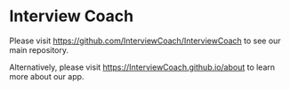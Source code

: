 # Interview Coach

Please visit https://github.com/InterviewCoach/InterviewCoach to see our main repository.

Alternatively, please visit https://InterviewCoach.github.io/about to learn more about our app. 
